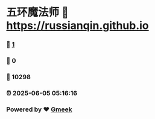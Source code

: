 # 五环魔法师 :link: https://russianqin.github.io 
### :page_facing_up: [1](https://russianqin.github.io/tag.html) 
### :speech_balloon: 0 
### :hibiscus: 10298 
### :alarm_clock: 2025-06-05 05:16:16 
### Powered by :heart: [Gmeek](https://github.com/Meekdai/Gmeek)
